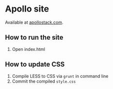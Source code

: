 # Apollo site
Available at [apollostack.com](http://apollostack.com).

## How to run the site
1. Open index.html

## How to update CSS
1. Compile LESS to CSS via `grunt` in command line
2. Commit the compiled `style.css`
